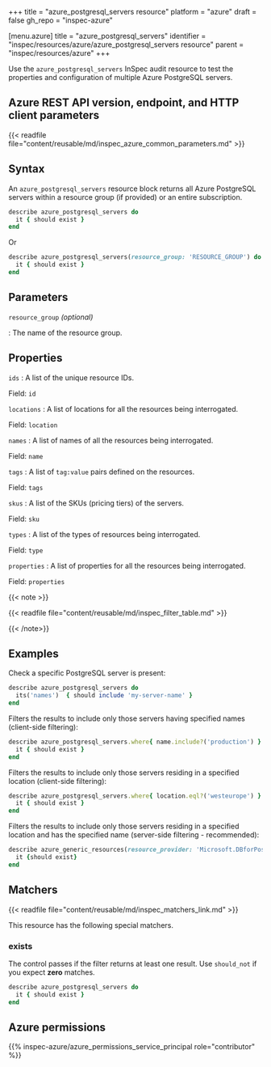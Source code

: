 +++
title = "azure_postgresql_servers resource"
platform = "azure"
draft = false
gh_repo = "inspec-azure"

[menu.azure]
title = "azure_postgresql_servers"
identifier = "inspec/resources/azure/azure_postgresql_servers resource"
parent = "inspec/resources/azure"
+++

Use the `azure_postgresql_servers` InSpec audit resource to test the properties and configuration of multiple Azure PostgreSQL servers.

## Azure REST API version, endpoint, and HTTP client parameters

{{< readfile file="content/reusable/md/inspec_azure_common_parameters.md" >}}

## Syntax

An `azure_postgresql_servers` resource block returns all Azure PostgreSQL servers within a resource group (if provided) or an entire subscription.

```ruby
describe azure_postgresql_servers do
  it { should exist }
end
```

Or

```ruby
describe azure_postgresql_servers(resource_group: 'RESOURCE_GROUP') do
  it { should exist }
end
```

## Parameters

`resource_group` _(optional)_

: The name of the resource group.

## Properties

`ids`
: A list of the unique resource IDs.

  Field: `id`

`locations`
: A list of locations for all the resources being interrogated.

  Field: `location`

`names`
: A list of names of all the resources being interrogated.

  Field: `name`

`tags`
: A list of `tag:value` pairs defined on the resources.

  Field: `tags`

`skus`
: A list of the SKUs (pricing tiers) of the servers.

  Field: `sku`

`types`
: A list of the types of resources being interrogated.

  Field: `type`

`properties`
: A list of properties for all the resources being interrogated.

  Field: `properties`

{{< note >}}

{{< readfile file="content/reusable/md/inspec_filter_table.md" >}}

{{< /note>}}

## Examples

Check a specific PostgreSQL server is present:

```ruby
describe azure_postgresql_servers do
  its('names')  { should include 'my-server-name' }
end
```

Filters the results to include only those servers having specified names (client-side filtering):

```ruby
describe azure_postgresql_servers.where{ name.include?('production') } do
  it { should exist }
end
```

Filters the results to include only those servers residing in a specified location (client-side filtering):

```ruby
describe azure_postgresql_servers.where{ location.eql?('westeurope') } do
  it { should exist }
end
```

Filters the results to include only those servers residing in a specified location and has the specified name (server-side filtering - recommended):

```ruby
describe azure_generic_resources(resource_provider: 'Microsoft.DBforPostgreSQL/servers', substring_of_name: 'production', location: 'westeurope') do
  it {should exist}
end
```

## Matchers

{{< readfile file="content/reusable/md/inspec_matchers_link.md" >}}

This resource has the following special matchers.

### exists

The control passes if the filter returns at least one result. Use `should_not` if you expect **zero** matches.

```ruby
describe azure_postgresql_servers do
  it { should exist }
end
```

## Azure permissions

{{% inspec-azure/azure_permissions_service_principal role="contributor" %}}
